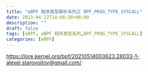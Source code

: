 ```yaml
---
title: "eBPF 程序类型解析系列之 BPF_PROG_TYPE_SYSCALL"
date: 2023-04-22T14:08:58+08:00 
description: ""
draft: false
tags: [eBPF, eBPF 程序类型系列,BPF_PROG_TYPE_SYSCALL]
categories: [eBPF]
---
```





https://lore.kernel.org/bpf/20210514003623.28033-1-alexei.starovoitov@gmail.com/